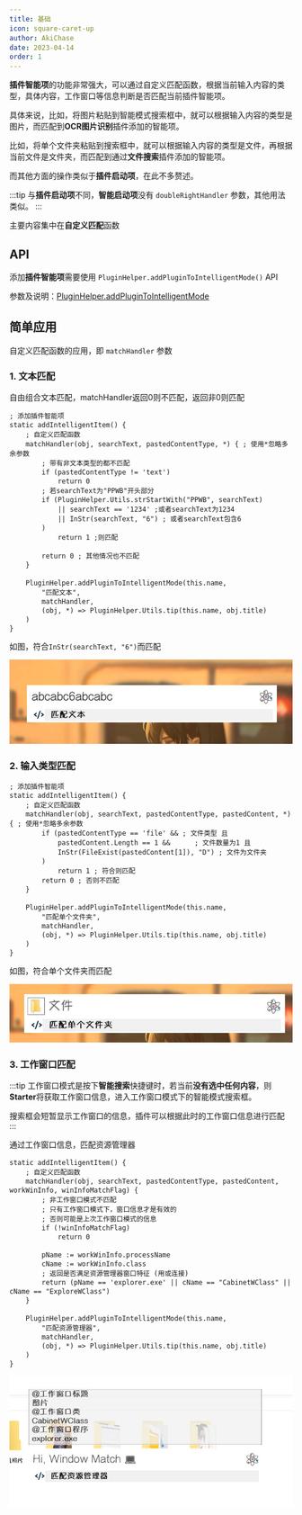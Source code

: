 ```yaml
---
title: 基础
icon: square-caret-up
author: AkiChase
date: 2023-04-14
order: 1
---
```


**插件智能项**的功能非常强大，可以通过自定义匹配函数，根据当前输入内容的类型，具体内容，工作窗口等信息判断是否匹配当前插件智能项。

具体来说，比如，将图片粘贴到智能模式搜索框中，就可以根据输入内容的类型是图片，而匹配到**OCR图片识别**插件添加的智能项。

比如，将单个文件夹粘贴到搜索框中，就可以根据输入内容的类型是文件，再根据当前文件是文件夹，而匹配到通过**文件搜索**插件添加的智能项。

而其他方面的操作类似于**插件启动项**，在此不多赘述。

:::tip
与**插件启动项**不同，**智能启动项**没有 `doubleRightHandler` 参数，其他用法类似。
:::

主要内容集中在**自定义匹配**函数

## API

添加**插件智能项**需要使用 `PluginHelper.addPluginToIntelligentMode()` API

参数及说明：[PluginHelper.addPluginToIntelligentMode](../../api/addPluginToIntelligentMode.md)

## 简单应用

自定义匹配函数的应用，即 `matchHandler` 参数

### 1. 文本匹配

自由组合文本匹配，matchHandler返回0则不匹配，返回非0则匹配

```ahk
; 添加插件智能项
static addIntelligentItem() {
    ; 自定义匹配函数
    matchHandler(obj, searchText, pastedContentType, *) { ; 使用*忽略多余参数
        ; 带有非文本类型的都不匹配
        if (pastedContentType != 'text')
            return 0
        ; 若searchText为"PPWB"开头部分
        if (PluginHelper.Utils.strStartWith("PPWB", searchText)
            || searchText == '1234' ;或者searchText为1234
            || InStr(searchText, "6") ; 或者searchText包含6
        )
            return 1 ;则匹配

        return 0 ; 其他情况也不匹配
    }

    PluginHelper.addPluginToIntelligentMode(this.name,
        "匹配文本",
        matchHandler,
        (obj, *) => PluginHelper.Utils.tip(this.name, obj.title)
    )
}
```

如图，符合`InStr(searchText, "6")`而匹配

![文本匹配](../images/intelligent-1.jpg)

### 2. 输入类型匹配

```ahk
; 添加插件智能项
static addIntelligentItem() {
    ; 自定义匹配函数
    matchHandler(obj, searchText, pastedContentType, pastedContent, *) { ; 使用*忽略多余参数
        if (pastedContentType == 'file' && ; 文件类型 且
            pastedContent.Length == 1 &&      ; 文件数量为1 且
            InStr(FileExist(pastedContent[1]), "D") ; 文件为文件夹
        )
            return 1 ; 符合则匹配
        return 0 ; 否则不匹配
    }

    PluginHelper.addPluginToIntelligentMode(this.name,
        "匹配单个文件夹",
        matchHandler,
        (obj, *) => PluginHelper.Utils.tip(this.name, obj.title)
    )
}
```

如图，符合单个文件夹而匹配

![单文件夹匹配](../images/intelligent-2.jpg)

### 3. 工作窗口匹配

:::tip
工作窗口模式是按下**智能搜索**快捷键时，若当前**没有选中任何内容**，则**Starter**将获取工作窗口信息，进入工作窗口模式下的智能模式搜索框。

搜索框会短暂显示工作窗口的信息，插件可以根据此时的工作窗口信息进行匹配
:::

通过工作窗口信息，匹配资源管理器

```ahk
static addIntelligentItem() {
    ; 自定义匹配函数
    matchHandler(obj, searchText, pastedContentType, pastedContent, workWinInfo, winInfoMatchFlag) {
        ; 非工作窗口模式不匹配
        ; 只有工作窗口模式下，窗口信息才是有效的
        ; 否则可能是上次工作窗口模式的信息
        if (!winInfoMatchFlag)
            return 0
        
        pName := workWinInfo.processName
        cName := workWinInfo.class
        ; 返回是否满足资源管理器窗口特征 (用或连接)
        return (pName == 'explorer.exe' || cName == "CabinetWClass" || cName == "ExploreWClass")
    }

    PluginHelper.addPluginToIntelligentMode(this.name,
        "匹配资源管理器",
        matchHandler,
        (obj, *) => PluginHelper.Utils.tip(this.name, obj.title)
    )
}
```

![匹配资源管理器](../images/intelligent-3.jpg)

